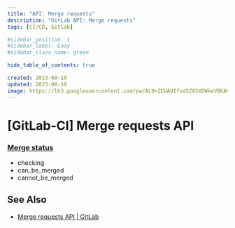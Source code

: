 ```yaml
---
title: "API: Merge requests"
description: "GitLab API: Merge requests"
tags: [CI/CD, GitLab]

#sidebar_position: 1
#sidebar_label: Easy
#sidebar_class_name: green

hide_table_of_contents: true

created: 2023-08-10
updated: 2023-08-10
image: https://lh3.googleusercontent.com/pw/AL9nZEUA9Ifvd5Z8SXDWkeVB6AC4MPGwnXaL6kBXNPoXwOQQ2jOcZ1Jw_0p8TKK8C3ZX0e67_FOY15eDrm7aaXSQJcKtoUzC80SAQEHsaBy6qS2AqNNs5VUFNXBKm439y_1wkvmDl-PnL8ReojnIumNlEvOXBg=w800-no?authuser=0
---
```


[GitLab-CI] Merge requests API
=============================



### [Merge status](https://docs.gitlab.com/ee/api/merge_requests.html#merge-status) ###

- checking
- can_be_merged
- cannot_be_merged


See Also
--------

- [Merge requests API | GitLab](https://docs.gitlab.com/ee/api/merge_requests.html)
